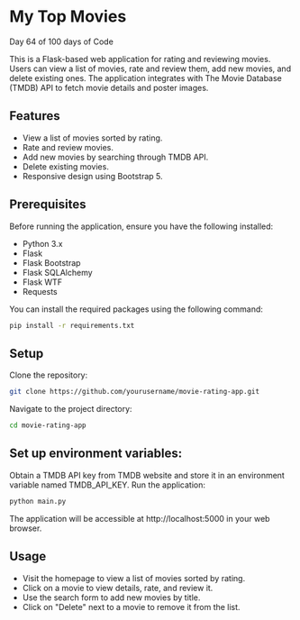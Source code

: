 # My Top Movies 
 Day 64 of 100 days of Code

This is a Flask-based web application for rating and reviewing movies. Users can view a list of movies, rate and review them, add new movies, and delete existing ones. The application integrates with The Movie Database (TMDB) API to fetch movie details and poster images.

## Features
* View a list of movies sorted by rating.
* Rate and review movies.
* Add new movies by searching through TMDB API.
* Delete existing movies.
* Responsive design using Bootstrap 5.

## Prerequisites
Before running the application, ensure you have the following installed:
* Python 3.x
* Flask
* Flask Bootstrap
* Flask SQLAlchemy
* Flask WTF
* Requests

You can install the required packages using the following command:

```bash
pip install -r requirements.txt
```
## Setup
Clone the repository:
```bash
git clone https://github.com/yourusername/movie-rating-app.git
````
Navigate to the project directory:
```bash
cd movie-rating-app
```

## Set up environment variables:

Obtain a TMDB API key from TMDB website and store it in an environment variable named TMDB_API_KEY.
Run the application:

```bash
python main.py
```
The application will be accessible at http://localhost:5000 in your web browser.

## Usage
- Visit the homepage to view a list of movies sorted by rating.
- Click on a movie to view details, rate, and review it.
- Use the search form to add new movies by title.
- Click on "Delete" next to a movie to remove it from the list.
